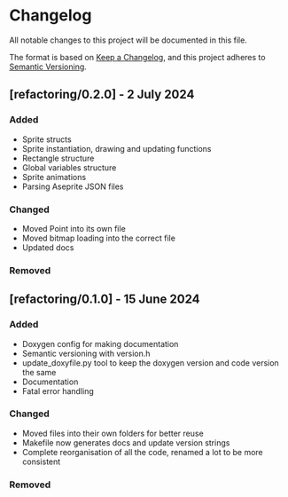 # Changelog

All notable changes to this project will be documented in this file.

The format is based on [Keep a Changelog](https://keepachangelog.com/en/1.1.0/),
and this project adheres to [Semantic Versioning](https://semver.org/spec/v2.0.0.html).

## [refactoring/0.2.0] - 2 July 2024

### Added

- Sprite structs
- Sprite instantiation, drawing and updating functions
- Rectangle structure
- Global variables structure
- Sprite animations
- Parsing Aseprite JSON files

### Changed

- Moved Point into its own file
- Moved bitmap loading into the correct file
- Updated docs

### Removed

## [refactoring/0.1.0] - 15 June 2024

### Added

- Doxygen config for making documentation
- Semantic versioning with version.h
- update_doxyfile.py tool to keep the doxygen version and code version the same
- Documentation
- Fatal error handling

### Changed

- Moved files into their own folders for better reuse
- Makefile now generates docs and update version strings
- Complete reorganisation of all the code, renamed a lot to be more consistent

### Removed


